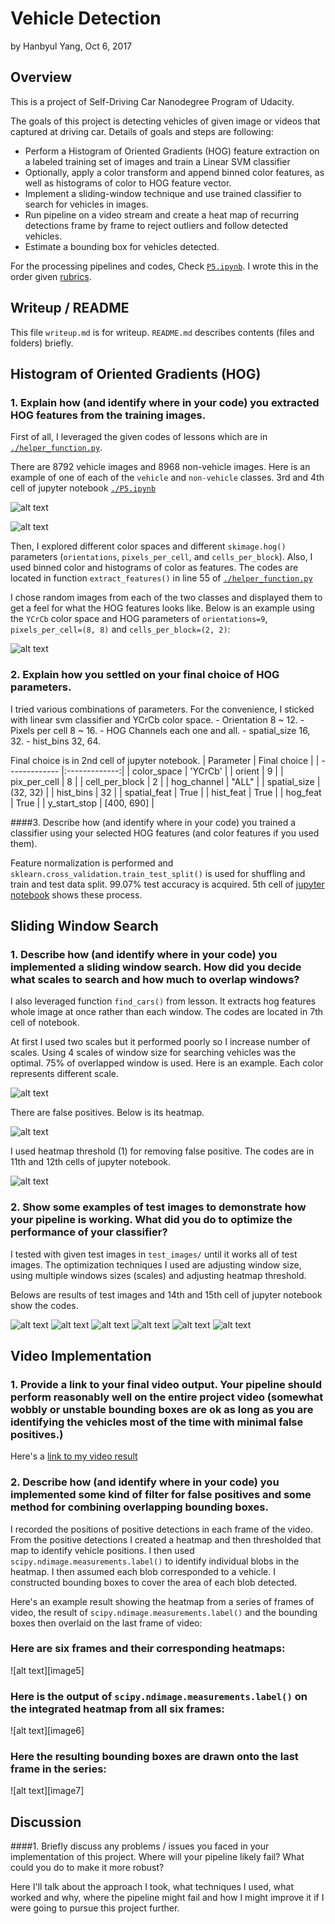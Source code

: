 # **Vehicle Detection** 
by Hanbyul Yang, Oct 6, 2017

## Overview
This is a project of Self-Driving Car Nanodegree Program of Udacity.

The goals of this project is detecting vehicles of given image or videos that captured at driving car. 
Details of goals and steps are following:

* Perform a Histogram of Oriented Gradients (HOG) feature extraction on a labeled training set of images and train a Linear SVM classifier
* Optionally, apply a color transform and append binned color features, as well as histograms of color to HOG feature vector. 
* Implement a sliding-window technique and use trained classifier to search for vehicles in images.
* Run pipeline on a video stream and create a heat map of recurring detections frame by frame to reject outliers and follow detected vehicles.
* Estimate a bounding box for vehicles detected.

For the processing pipelines and codes, Check [`P5.ipynb`](./P5.ipynb).
I wrote this in the order given [rubrics](https://review.udacity.com/#!/rubrics/513/view).

[//]: # (Image References)
[cars]: ./output_files/cars.png "Cars"
[notcars]: ./output_files/notcars.png "Not cars"
[hog]: ./output_files/sample_hog_features.png "hog features"
[detection]: ./output_files/sample_detection.png
[scale_1]: ./output_files/sliding_window_scale_1.png
[scale_1.5]: ./output_files/sliding_window_scale_1.5.png
[scale_1.75]: ./output_files/sliding_window_scale_1.75.png
[scale_2]: ./output_files/sliding_window_scale_2.png
[heatmap]: ./output_files/test5_n_heatmap_nothres.png
[heatmap_thres]: ./output_files/test5_n_heatmap.png
[test1]: ./output_files/test1_output.png
[test2]: ./output_files/test2_output.png
[test3]: ./output_files/test3_output.png
[test4]: ./output_files/test4_output.png
[test5]: ./output_files/test5_output.png
[test6]: ./output_files/test6_output.png


## Writeup / README
This file `writeup.md` is for writeup. `README.md` describes contents (files and folders) briefly. 

## Histogram of Oriented Gradients (HOG)

### 1. Explain how (and identify where in your code) you extracted HOG features from the training images.

First of all, I leveraged the given codes of lessons which are in [`./helper_function.py`](./helper_function.py).

There are 8792 vehicle images and 8968 non-vehicle images. Here is an example of one of each of the `vehicle` and `non-vehicle` classes. 3rd and 4th cell of jupyter notebook [`./P5.ipynb`](./P5.ipynb)

![alt text][cars]

![alt text][notcars]

Then, I explored different color spaces and different `skimage.hog()` parameters (`orientations`, `pixels_per_cell`, and `cells_per_block`). Also, I used binned color and histograms of color as features. The codes are located in function `extract_features()` in line 55 of [`./helper_function.py`](./helper_function.py)

I chose random images from each of the two classes and displayed them to get a feel for what the HOG features looks like. Below is an example using the `YCrCb` color space and HOG parameters of `orientations=9`, `pixels_per_cell=(8, 8)` and `cells_per_block=(2, 2)`:

![alt text][hog]

### 2. Explain how you settled on your final choice of HOG parameters.

I tried various combinations of parameters. For the convenience, I sticked with linear svm classifier and YCrCb color space.
    - Orientation 8 ~ 12.
    - Pixels per cell 8 ~ 16.
    - HOG Channels each one and all.
    - spatial_size 16, 32.
    - hist_bins 32, 64.

Final choice is in 2nd cell of jupyter notebook.
| Parameter | Final choice |
| ------------- |:-------------:|
| color_space | 'YCrCb' |
| orient | 9  |
| pix_per_cell | 8 |
| cell_per_block | 2 |
| hog_channel | "ALL" |
| spatial_size | (32, 32) |
| hist_bins | 32 |
| spatial_feat | True |
| hist_feat | True |
| hog_feat | True |
| y_start_stop | [400, 690] |

####3. Describe how (and identify where in your code) you trained a classifier using your selected HOG features (and color features if you used them).

Feature normalization is performed and `sklearn.cross_validation.train_test_split()` is used for shuffling and train and test data split. 99.07% test accuracy is acquired. 5th cell of [jupyter notebook](./P5.ipynb) shows these process.

## Sliding Window Search

### 1. Describe how (and identify where in your code) you implemented a sliding window search.  How did you decide what scales to search and how much to overlap windows?

I also leveraged function `find_cars()` from lesson. It extracts hog features whole image at once rather than each window. The codes are located in 7th cell of notebook.

At first I used two scales but it performed poorly so I increase number of scales. Using 4 scales of window size for searching vehicles was the optimal. 75% of overlapped window is used.
Here is an example. Each color represents different scale.

![alt text][detection]

There are false positives. Below is its heatmap.

![alt text][heatmap]

I used heatmap threshold (1) for removing false positive. The codes are in 11th and 12th cells of jupyter notebook.

![alt text][heatmap_thres]

### 2. Show some examples of test images to demonstrate how your pipeline is working.  What did you do to optimize the performance of your classifier?

I tested with given test images in `test_images/` until it works all of test images. The optimization techniques I used are adjusting window size, using multiple windows sizes (scales) and adjusting heatmap threshold.

Belows are results of test images and 14th and 15th cell of jupyter notebook show the codes.

![alt text][test1]
![alt text][test2]
![alt text][test3]
![alt text][test4]
![alt text][test5]
![alt text][test6]


##  Video Implementation

### 1. Provide a link to your final video output.  Your pipeline should perform reasonably well on the entire project video (somewhat wobbly or unstable bounding boxes are ok as long as you are identifying the vehicles most of the time with minimal false positives.)
Here's a [link to my video result](./project_video.mp4)


### 2. Describe how (and identify where in your code) you implemented some kind of filter for false positives and some method for combining overlapping bounding boxes.

I recorded the positions of positive detections in each frame of the video.  From the positive detections I created a heatmap and then thresholded that map to identify vehicle positions.  I then used `scipy.ndimage.measurements.label()` to identify individual blobs in the heatmap.  I then assumed each blob corresponded to a vehicle.  I constructed bounding boxes to cover the area of each blob detected.  

Here's an example result showing the heatmap from a series of frames of video, the result of `scipy.ndimage.measurements.label()` and the bounding boxes then overlaid on the last frame of video:

### Here are six frames and their corresponding heatmaps:

![alt text][image5]

### Here is the output of `scipy.ndimage.measurements.label()` on the integrated heatmap from all six frames:
![alt text][image6]

### Here the resulting bounding boxes are drawn onto the last frame in the series:
![alt text][image7]


## Discussion

####1. Briefly discuss any problems / issues you faced in your implementation of this project.  Where will your pipeline likely fail?  What could you do to make it more robust?

Here I'll talk about the approach I took, what techniques I used, what worked and why, where the pipeline might fail and how I might improve it if I were going to pursue this project further.  


